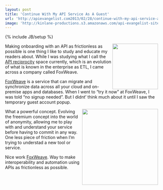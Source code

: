 ```yaml
---
layout: post
title: 'Continue With My API Service As A Guest'
url: 'http://apievangelist.com2013/02/28/continue-with-my-api-service-as-a-guest/'
image: 'http://kinlane-productions.s3.amazonaws.com/api-evangelist-site/blog/foxweave-logo.png'
---
```

{% include JB/setup %}
<p>
     <a href="http://www.foxweave.com/" target="_blank"><img src="https://s3.amazonaws.com/kinlane-productions/api-evangelist/foxweave/foxweave-logo.png"  width="150" align="right" /></a>
</p>
<p>
     Making onboarding with an API as frictionless as possible is one thing I like to study and educate my readers about. While I was studying what I call the <a title="API reciprocity" href="/trends/reciprocity.php">API reciprocity</a> space currently, which is an evolution of what is known in the enterprise as ETL, I came across a company called FoxWeave.
</p>
<p>
     <a title="FoxWeave" href="http://www.foxweave.com/" target="_blank">FoxWeave</a> is a service that can migrate and synchronize data across all your cloud and on-premise apps and databases. When I went to “try it now” at FoxWeave, I was told “no signup needed”. But I didnt’ think much about it until I saw the temporary guest account popup.
</p>
<p>
     <a href="http://www.foxweave.com/" target="_blank"><img src="https://s3.amazonaws.com/kinlane-productions/api-evangelist/foxweave/foxweave-temporary-guest.png"  width="250" align="right" /></a>
</p>
<p>
     What a powerful concept. Evolving the freemium concept into the world of anonymity, allowing me to play with and understand your service before having to commit in any way. One less piece of friction when I’m trying to understad a new tool or service.
</p>
<p>
     Nice work <a title="FoxWeave" href="http://www.foxweave.com/" target="_blank">FoxWeave</a>. Way to make interoperability and automation using APIs as frictionless as possible.
</p>
